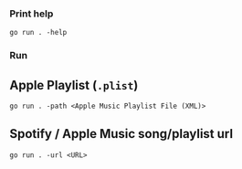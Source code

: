### Print help
```
go run . -help
```

### Run

## Apple Playlist (`.plist`)

```
go run . -path <Apple Music Playlist File (XML)>
```

## Spotify / Apple Music song/playlist url

```
go run . -url <URL>
```